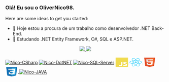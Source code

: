 ### Olá! Eu sou o OliverNico98.

Here are some ideas to get you started:

- 🔭 Hoje estou a procura de um trabalho como desenvolvedor .NET Back-End.
- 🌱 Estudando .NET Entity Framework, C#, SQL e ASP.NET.

<div align="center">
  <a href="https://github.com/OliverNico98">
  <img width="48%" src="https://github-readme-stats.vercel.app/api?username=OliverNico98&show_icons=true&theme=tokyonight&include_all_commits=true&count_private=true"/>
<img width="48%" src="https://github-readme-stats.vercel.app/api/top-langs/?username=OliverNico98&layout=compact&langs_count=7&theme=tokyonight"/>
</div>

<div style="display: inline_block"><br>
  <img align="center" alt="Nico-CSharp" height="30" width="40" src="https://cdn.jsdelivr.net/gh/devicons/devicon/icons/csharp/csharp-original.svg">
  <img align="center" alt="Nico-DotNET" height="30" width="40" src="https://cdn.jsdelivr.net/gh/devicons/devicon/icons/dotnetcore/dotnetcore-original.svg">
  <img align="center" alt="Nico-SQL-Server" height="30" width="40" src="https://cdn.jsdelivr.net/gh/devicons/devicon/icons/microsoftsqlserver/microsoftsqlserver-plain-wordmark.svg">
  <img align="center" alt="Nico-Js" height="30" width="40" src="https://raw.githubusercontent.com/devicons/devicon/master/icons/javascript/javascript-plain.svg">
  <img align="center" alt="Nico-React" height="30" width="40" src="https://raw.githubusercontent.com/devicons/devicon/master/icons/react/react-original.svg">
  <img align="center" alt="Nico-HTML" height="30" width="40" src="https://raw.githubusercontent.com/devicons/devicon/master/icons/html5/html5-original.svg">
  <img align="center" alt="Nico-CSS" height="30" width="40" src="https://raw.githubusercontent.com/devicons/devicon/master/icons/css3/css3-original.svg">
  <img align="center" alt="Nico-JAVA" height="30" width="40" src="https://cdn.jsdelivr.net/gh/devicons/devicon/icons/java/java-original-wordmark.svg">  
</div>

##



